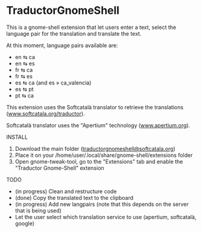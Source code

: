 TraductorGnomeShell
===================

This is a gnome-shell extension that let users enter a text, select the language pair for the translation and translate the text.

At this moment, language pairs available are:

* en ⇆ ca
* en ⇆ es
* fr ⇆ ca
* fr ⇆ es
* es ⇆ ca (and es » ca_valencia)
* es ⇆ pt
* pt ⇆ ca

This extension uses the Softcatalà translator to retrieve the translations (www.softcatala.org/traductor).

Softcatalà translator uses the "Apertium" technology (www.apertium.org).

INSTALL

1. Download the main folder (traductorgnomeshell@softcatala.org)
2. Place it on your /home/user/.local/share/gnome-shell/extensions folder
3. Open gnome-tweak-tool, go to the "Extensions" tab and enable the "Traductor Gnome-Shell" extension


TODO

* (in progress) Clean and restructure code
* (done) Copy the translated text to the clipboard
* (in progress) Add new langpairs (note that this depends on the server that is being used)
* Let the user select which translation service to use (apertium, softcatalà, google)